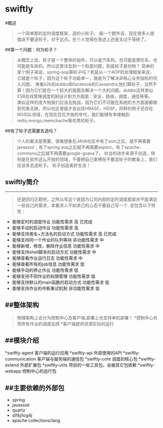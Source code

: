 swiftly
=======
#概述
> 一个简单那的定时调度框架，造的小轮子。
> 插一个题外话，现在很多人提倡说不要造轮子，对于这点。在个人觉得在表述上还是太过于笼统了。

##第一个问题：何为轮子？
> 从概念上说，轮子是一个整体的组件，可以是汽车的，也可能是摩托车，也可能是车床的。所以这里涉及到一个粒度问题，到底轮子是何物？
简单的拿个例子来说，spring-aop算轮子吗？若是从一个AOP的处理框架来说，它就是个轮子，因为这个轮子功能单一，就是为了解决非核心业务指标的切入问题。
> 再看b2b的dubbo和facebook的Cassandra,他们算轮子，当然不算！因为它们是在一个较大的层面去解决一个大的问题。dubbo这样类似ESB总线管理调度机制设计到方方面面：安全，路由，调度，通信等等。
> 类似这样的庞大物我们应该去挑战，因为它们不可能在系统的方方面面都做到完美无缺，所以社区里面才会出现HBASE，HDSF。同样的例子还存在NOSQL领域，在现在百花齐放的年代，我们能够有幸接触到redis,mongo,memchache等优秀的轮子。

##有了轮子还需要去造吗？
> 个人的看法是需要，很难想象在JAVA社区中有了asm之后，就不再需要javassist；有了spring aop之后就不再需要aspect，有了apache-commons之后就不再需要google-guava了。
> 社会的进步来源于创造，特别是在软件这么开放的领域，不要把自己束缚在不要造轮子的教条上，我们应该多去造轮子。
> 轮子创造美好生活！

## swiftly简介
------------------------
>还是回归正题吧，之所以写这个是因为公司内部的定时调度框架并不能满足一些自己的需求，本着求人不如求己的心态干脆自己写一个.
>会包含以下特性：
* 能够定时的调度作业	功能性需求	高     已完成
* 能够手动的启动作业	功能性需求	高
* 能够支持类名+方法名的启动方式	功能性需求	高   已完成
* 能够支持同一个作业的队列等待	非功能性需求	中
* 能够新增，修改，删除作业信息	功能性需求	中
* 能够支持shell脚本的启动方式	功能性需求	中
* 能够查看作业运行日志	功能性需求	中
* 能够查看所有的job信息	功能性需求	低
* 能够手动的停止作业	功能性需求	低
* 能够支持不同作业的权限管理	功能性需求	低
* 能够支持默认的main函数的启动方式	功能性需求	低
* 能够支持作业的中断重试机制	非功能性需求	低


##整体架构
------------------------
>物理架构上会分为控制中心及客户端,部署上也支持单机部署！
*控制中心负责所有作业的调度监控
*客户端提供资源实际的运行

##模块介绍
------------------------
*swiftly-agent 客户端的运行应用
*swiftly-api 外部使用的API
*swiftly-communication   客户端与服务端的通信包
*swiftly-core 调度的核心包
*swiftly-extend 外部扩展包
*swiftly-utils 项目的一些工具包，会被其它包依赖
*swiftly-webapp 控制中心的运行包

##主要依赖的外部包
------------------------
* spring
* javassist
* quartz
* slf4j/log4j
* apache collections/lang



